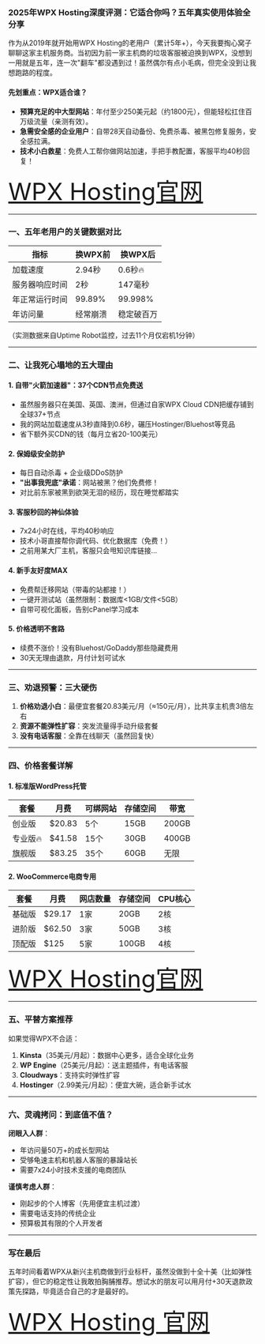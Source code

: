 ### 2025年WPX Hosting深度评测：它适合你吗？五年真实使用体验全分享

作为从2019年就开始用WPX Hosting的老用户（累计5年+），今天我要掏心窝子聊聊这家主机服务商。当初因为前一家主机商的垃圾客服被迫换到WPX，没想到一用就是五年，连一次"翻车"都没遇到过！虽然偶尔有点小毛病，但完全没到让我想跑路的程度。

#### **先划重点：WPX适合谁？**
- **预算充足的中大型网站**：年付至少250美元起（约1800元），但能轻松扛住百万级流量（亲测有效）。
- **急需安全感的企业用户**：自带28天自动备份、免费杀毒、被黑包修复服务，安全感拉满。
- **技术小白救星**：免费人工帮你做网站加速，手把手教配置，客服平均40秒回复！

<font size=15>[WPX Hosting官网](https://yusubuda.com/go/wpx)</font>

---

### 一、五年老用户的关键数据对比
| 指标         | 换WPX前       | 换WPX后       |
|--------------|--------------|--------------|
| 加载速度      | 2.94秒       | 0.6秒🔥       |
| 服务器响应时间 | 2秒          | 147毫秒       |
| 年正常运行时间 | 99.89%       | 99.998%       |
| 年访问量       | 经常崩溃     | 稳定破百万    |

（实测数据来自Uptime Robot监控，过去11个月仅宕机1分钟）

---

### 二、让我死心塌地的五大理由

#### 1. **自带"火箭加速器"：37个CDN节点免费送**
   - 虽然服务器只在美国、英国、澳洲，但通过自家WPX Cloud CDN把缓存铺到全球37+节点
   - 我的网站加载速度从3秒直降到0.6秒，碾压Hostinger/Bluehost等竞品
   - 省下额外买CDN的钱（每月立省20-100美元）

#### 2. **保姆级安全防护**
   - 每日自动杀毒 + 企业级DDoS防护
   - **"出事我兜底"承诺**：网站被黑？他们免费修！
   - 对比前东家被黑到欲哭无泪的经历，现在睡觉都踏实

#### 3. **客服秒回的神仙体验**
   - 7x24小时在线，平均40秒响应
   - 技术小哥直接帮你调代码、优化数据库（免费！）
   - 之前用某大厂主机，客服只会甩知识库链接...

#### 4. **新手友好度MAX**
   - 免费帮迁移网站（带毒的站都接！）
   - 一键开测试站（虽然限制：数据库<1GB/文件<5GB）
   - 自带可视化面板，告别cPanel学习成本

#### 5. **价格透明不套路**
   - 续费不涨价！没有Bluehost/GoDaddy那些隐藏费用
   - 30天无理由退款，月付计划可试水

---

### 三、劝退预警：三大硬伤
1. **价格劝退小白**：最便宜套餐20.83美元/月（≈150元/月），比共享主机贵3倍左右
2. **资源不能弹性扩容**：突发流量得手动升级套餐
3. **没有电话客服**：全靠在线聊天（虽然回复快）

---

### 四、价格套餐详解
#### 1. 标准版WordPress托管
| 套餐       | 月费    | 可绑网站 | 存储空间 | 带宽     |
|------------|--------|--------|--------|----------|
| 创业版     | $20.83 | 5个     | 15GB   | 200GB    |
| 专业版🔥    | $41.58 | 15个    | 30GB   | 400GB    |
| 旗舰版     | $83.25 | 35个    | 60GB   | 无限     |

#### 2. WooCommerce电商专用
| 套餐       | 月费    | 网店数量 | 存储空间 | CPU核心 |
|------------|--------|---------|--------|--------|
| 基础版     | $29.17 | 1家     | 20GB   | 2核     |
| 进阶版     | $62.50 | 3家     | 50GB   | 3核     |
| 顶配版     | $125   | 5家     | 100GB  | 4核     |

<font size=15>[WPX Hosting官网](https://yusubuda.com/go/wpx)</font>

---

### 五、平替方案推荐
如果觉得WPX不合适：
1. **Kinsta**（35美元/月起）：数据中心更多，适合全球化业务
2. **WP Engine**（25美元/月起）：送主题插件，有电话客服
3. **Cloudways**：支持实时弹性扩容
4. **Hostinger**（2.99美元/月起）：便宜大碗，适合新手试水

---

### 六、灵魂拷问：到底值不值？
**闭眼入人群**：
- 年访问量50万+的成长型网站
- 受够龟速主机和机器人客服的暴躁站长
- 需要7x24小时技术支援的电商团队

**谨慎考虑人群**：
- 刚起步的个人博客（先用便宜主机过渡）
- 需要电话支持的传统企业
- 预算极其有限的个人开发者

---

### 写在最后
五年时间看着WPX从新兴主机商做到行业标杆，虽然没做到十全十美（比如弹性扩容），但它的稳定性让我敢拍胸脯推荐。想试水的朋友可以用月付+30天退款政策先探路，毕竟适合自己的才是最好的。

<font size=15>[WPX Hosting 官网](https://yusubuda.com/go/wpx)</font>
